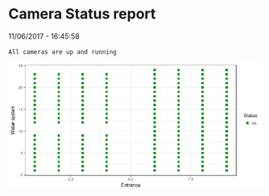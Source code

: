 Camera Status report
================
11/06/2017 - 16:45:58

    All cameras are up and running

![](camreport_files/figure-markdown_github/unnamed-chunk-2-1.png)
